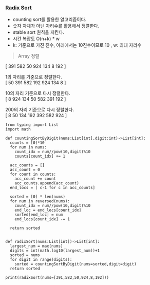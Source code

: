 ### Radix Sort

- counting sort를 활용한 알고리즘이다.
- 숫자 자체가 아닌 자리수를 활용해서 정렬한다.
- stable sort 원칙을 지킨다.
- 시간 복잡도 O(n+k) \* w
- k: 기준으로 가진 진수, 아래에서는 10진수이므로 10 , w: 최대 자리수

> Array 정렬

[ 391 582 50 924 134 8 192 ]

1의 자리를 기준으로 정렬한다.  
[ 50 391 582 192 924 134 8 ]

10의 자리 기준으로 다시 정렬한다.  
[ 8 924 134 50 582 391 192 ]

200의 자리 기준으로 다시 정렬한다.  
[ 8 50 134 192 392 582 924 ]

```
from typing import List
import math

def countingSortByDigit(nums:List[int],digit:int)->List[int]:
  counts = [0]*10
  for num in nums:
    count_idx = num//pow(10,digit)%10
    counts[count_idx] += 1

  acc_counts = []
  acc_count = 0
  for count in counts:
    acc_count += count
    acc_counts.append(acc_count)
  end_locs = [ c-1 for c in acc_counts]

  sorted = [0] * len(nums)
  for num in reversed(nums):
    count_idx = num//pow(10,digit)%10
    end_loc = end_locs[count_idx]
    sorted[end_loc] = num
    end_locs[count_idx] -= 1

  return sorted


def radixSort(nums:List[int])->List[int]:
  largest_num = max(nums)
  digits = int(math.log10(largest_num))+1
  sorted = nums
  for digit in range(digits):
    sorted = countingSortByDigit(nums=sorted,digit=digit)
  return sorted

print(radixSort(nums=[391,582,50,924,8,192]))
```
